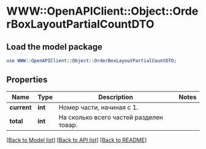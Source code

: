 # WWW::OpenAPIClient::Object::OrderBoxLayoutPartialCountDTO

## Load the model package
```perl
use WWW::OpenAPIClient::Object::OrderBoxLayoutPartialCountDTO;
```

## Properties
Name | Type | Description | Notes
------------ | ------------- | ------------- | -------------
**current** | **int** | Номер части, начиная с 1. | 
**total** | **int** | На сколько всего частей разделен товар. | 

[[Back to Model list]](../README.md#documentation-for-models) [[Back to API list]](../README.md#documentation-for-api-endpoints) [[Back to README]](../README.md)


